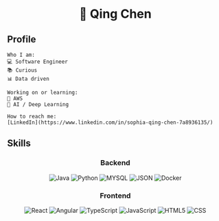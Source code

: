 <div align="center">

# 🌱 Qing Chen

</div>

## Profile
```
Who I am:
💻 Software Engineer
📚 Curious 
📊 Data driven

Working on or learning:
🌲 AWS
🔮 AI / Deep Learning

How to reach me:
[LinkedIn](https://www.linkedin.com/in/sophia-qing-chen-7a8936135/)
```

## Skills

<div align="center">

### Backend
![Java](https://img.shields.io/badge/Java-blue?style=for-the-badge&logo=java&logoColor=white)
![Python](https://img.shields.io/badge/Python-yellow?style=for-the-badge&logo=python&logoColor=white)
![MYSQL](https://img.shields.io/badge/MYSQL-blue?style=for-the-badge&logo=mysql&logoColor=white)
![JSON](https://img.shields.io/badge/JSON-white?style=for-the-badge&logo=json&logoColor=black)
![Docker](https://img.shields.io/badge/Docker-2496ED?style=for-the-badge&logo=docker&logoColor=white)

### Frontend
![React](https://img.shields.io/badge/react-%2320232a.svg?style=for-the-badge&logo=react&logoColor=%2361DAFB)
![Angular](https://img.shields.io/badge/angular-%23DD0031.svg?style=for-the-badge&logo=angular&logoColor=white)
![TypeScript](https://img.shields.io/badge/typescript-%23007ACC.svg?style=for-the-badge&logo=typescript&logoColor=white)
![JavaScript](https://img.shields.io/badge/JavaScript-323330?style=for-the-badge&logo=javascript&logoColor=white)
![HTML5](https://img.shields.io/badge/HTML5-E34F26?style=for-the-badge&logo=html5&logoColor=white)
![CSS](https://img.shields.io/badge/CSS3-1572B6?style=for-the-badge&logo=css3&logoColor=white)


</div>

<br/>
<br/>



<!--
**Mortick/Mortick** is a ✨ _special_ ✨ repository because its `README.md` (this file) appears on your GitHub profile.

Here are some ideas to get you started:

- 🔭 I’m currently working on ...
- 🌱 I’m currently learning ...
- 👯 I’m looking to collaborate on ...
- 🤔 I’m looking for help with ...
- 💬 Ask me about ...
- 📫 How to reach me: ...
- 😄 Pronouns: ...
- ⚡ Fun fact: ...
-->
